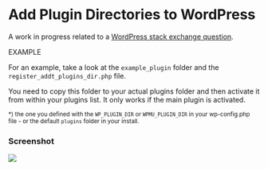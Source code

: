 Add Plugin Directories to WordPress
===================================

A work in progress related to a [WordPress stack exchange question](http://wordpress.stackexchange.com/questions/43262/add-multiple-plugin-directories).


EXAMPLE

For an example, take a look at the `example_plugin` folder and the `register_addt_plugins_dir.php` file.

You need to copy this folder to your actual plugins folder and then activate it from within your plugins list. It only works if the main plugin is activated.

<sup>*) the one you defined with the `WP_PLUGIN_DIR` or `WPMU_PLUGIN_DIR` in your wp-config.php file - or the default `plugins` folder in your install.</sup>

### Screenshot

<img src="https://github.com/franz-josef-kaiser/WP-Plugin-Directories/blob/master/screenshot-1.png" />